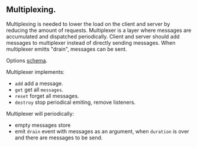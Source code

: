 ## Multiplexing.

Multiplexing is needed to lower the load on the client and server by reducing the amount of requests. Multiplexer is a layer where messages are accumulated and dispatched periodically. Client and server should add messages to multiplexer instead of directly sending messages. When multiplexer emitts "drain", messages can be sent.

Options [schema](./schemas/multiplexer-options.json).

Multiplexer implements:
- `add` add a message.
- `get` get all `messages`.
- `reset` forget all messages.
- `destroy` stop periodical emiting, remove listeners.

Multiplexer will periodically:
- empty messages store
- emit `drain` event with messages as an argument, when `duration` is over and there are messages to be send.